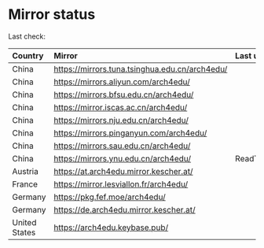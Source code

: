 <script src="./time.js"></script>
# Mirror status
Last check: <script type="text/javascript">localize(1669155792.58227);</script>

|Country|Mirror|Last update|
|:------|:-----|:----------|
|China|https://mirrors.tuna.tsinghua.edu.cn/arch4edu/|<script type="text/javascript">localize(1669142297);</script>|
|China|https://mirrors.aliyun.com/arch4edu/|<script type="text/javascript">localize(1669099284);</script>|
|China|https://mirrors.bfsu.edu.cn/arch4edu/|<script type="text/javascript">localize(1669142297);</script>|
|China|https://mirror.iscas.ac.cn/arch4edu/|<script type="text/javascript">localize(1669099284);</script>|
|China|https://mirrors.nju.edu.cn/arch4edu/|<script type="text/javascript">localize(1669099284);</script>|
|China|https://mirrors.pinganyun.com/arch4edu/|<script type="text/javascript">localize(1669142297);</script>|
|China|https://mirrors.sau.edu.cn/arch4edu/|<script type="text/javascript">localize(1650446957);</script>|
|China|https://mirrors.ynu.edu.cn/arch4edu/|ReadTimeout|
|Austria|https://at.arch4edu.mirror.kescher.at/|<script type="text/javascript">localize(1669142297);</script>|
|France|https://mirror.lesviallon.fr/arch4edu/|<script type="text/javascript">localize(1669099284);</script>|
|Germany|https://pkg.fef.moe/arch4edu/|<script type="text/javascript">localize(1669142297);</script>|
|Germany|https://de.arch4edu.mirror.kescher.at/|<script type="text/javascript">localize(1669142297);</script>|
|United States|https://arch4edu.keybase.pub/|<script type="text/javascript">localize(1669099284);</script>|

<script src="./tablefilter/tablefilter.js"></script>
<script src="./table.js"></script>